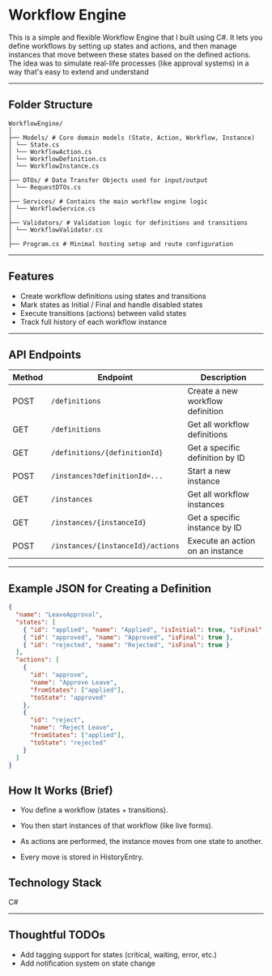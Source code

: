 #  Workflow Engine

This is a simple and flexible Workflow Engine that I built using C#. It lets you define workflows by setting up states and actions, and then manage instances that move between these states based on the defined actions. The idea was to simulate real-life processes (like approval systems) in a way that's easy to extend and understand

---

## Folder Structure

```
WorkflowEngine/
│
├── Models/ # Core domain models (State, Action, Workflow, Instance)
│ └── State.cs
│ └── WorkflowAction.cs
│ └── WorkflowDefinition.cs
│ └── WorkflowInstance.cs
│
├── DTOs/ # Data Transfer Objects used for input/output
│ └── RequestDTOs.cs
│
├── Services/ # Contains the main workflow engine logic
│ └── WorkflowService.cs
│
├── Validators/ # Validation logic for definitions and transitions
│ └── WorkflowValidator.cs
│
├── Program.cs # Minimal hosting setup and route configuration
```

---

##  Features

-  Create workflow definitions using states and transitions
-  Mark states as Initial / Final and handle disabled states
-  Execute transitions (actions) between valid states
-  Track full history of each workflow instance

---

##  API Endpoints

| Method | Endpoint                          | Description                        |
|--------|-----------------------------------|------------------------------------|
| POST   | `/definitions`                    | Create a new workflow definition   |
| GET    | `/definitions`                    | Get all workflow definitions       |
| GET    | `/definitions/{definitionId}`     | Get a specific definition by ID    |
| POST   | `/instances?definitionId=...`     | Start a new instance               |
| GET    | `/instances`                      | Get all workflow instances         |
| GET    | `/instances/{instanceId}`         | Get a specific instance by ID      |
| POST   | `/instances/{instanceId}/actions` | Execute an action on an instance   |

---

##  Example JSON for Creating a Definition

```json
{
  "name": "LeaveApproval",
  "states": [
    { "id": "applied", "name": "Applied", "isInitial": true, "isFinal": false },
    { "id": "approved", "name": "Approved", "isFinal": true },
    { "id": "rejected", "name": "Rejected", "isFinal": true }
  ],
  "actions": [
    {
      "id": "approve",
      "name": "Approve Leave",
      "fromStates": ["applied"],
      "toState": "approved"
    },
    {
      "id": "reject",
      "name": "Reject Leave",
      "fromStates": ["applied"],
      "toState": "rejected"
    }
  ]
}

```
## How It Works (Brief)
- You define a workflow (states + transitions).

- You then start instances of that workflow (like live forms).

- As actions are performed, the instance moves from one state to another.

- Every move is stored in HistoryEntry.


## Technology Stack
C#

---

## Thoughtful TODOs
-  Add tagging support for states (critical, waiting, error, etc.)
-  Add notification system on state change 
